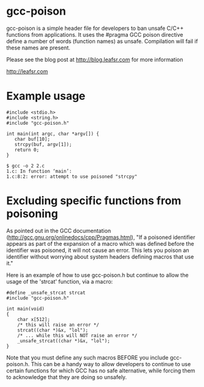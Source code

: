gcc-poison
==========

gcc-poison is a simple header file for developers to ban unsafe C/C++ functions from applications. It uses the #pragma GCC poison directive define a number of words (function names) as unsafe. Compilation will fail if these names are present.

Please see the blog post at http://blog.leafsr.com for more information

http://leafsr.com

Example usage
=============

    #include <stdio.h>
    #include <string.h>
    #include "gcc-poison.h"
    
    int main(int argc, char *argv[]) {
       char buf[10];
       strcpy(buf, argv[1]);
       return 0;
    }
    
    $ gcc -o 2 2.c
    1.c: In function ‘main’:
    1.c:8:2: error: attempt to use poisoned "strcpy"
    
Excluding specific functions from poisoning
===========================================

As pointed out in the GCC documentation (http://gcc.gnu.org/onlinedocs/cpp/Pragmas.html), "If a poisoned identifier appears as part of the expansion of a macro which was defined before the identifier was poisoned, it will not cause an error. This lets you poison an identifier without worrying about system headers defining macros that use it."

Here is an example of how to use gcc-poison.h but continue to allow the usage of the 'strcat' function, via a macro:

    #define _unsafe_strcat strcat
    #include "gcc-poison.h"
    
    int main(void)
    {
        char x[512];
        /* this will raise an error */
        strcat((char *)&x, "lol");
        /* ... while this will NOT raise an error */
        _unsafe_strcat((char *)&x, "lol");
    }

Note that you must define any such macros BEFORE you include gcc-poison.h. This can be a handy way to allow developers to continue to use certain functions for which GCC has no safe alternative, while forcing them to acknowledge that they are doing so unsafely.

